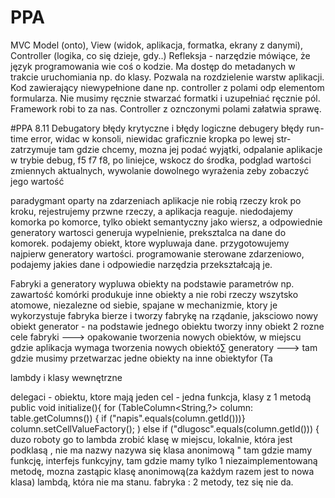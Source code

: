 # PPA
MVC Model (onto), View (widok, aplikacja, formatka, ekrany z danymi), Controller (logika, co się dzieje, gdy..)
Refleksja - narzędzie mówiące, że język programowania wie coś o kodzie. Ma dostęp do metadanych w trakcie uruchomiania np. do klasy. 
Pozwala na rozdzielenie warstw aplikacji. Kod zawierający niewypełnione dane np. controller z polami odp elementom formularza. 
Nie musimy ręcznie stwarzać formatki i uzupełniać ręcznie pól. Framework robi to za nas. Controller z oznczonymi polami załatwia sprawę.   

#PPA 8.11
Debugatory
błędy krytyczne i błędy logiczne
debugery błędy run-time error, widac w konsoli, niewidac graficznie
kropka po lewej str- zatrzymuje tam gdzie chcemy, mozna jej podać wyjątki, odpalanie aplikacje w trybie debug, f5 f7 f8, po liniejce, wskocz do środka, podglad wartości zmiennych aktualnych, wywolanie dowolnego wyrażenia zeby zobaczyć jego wartość 

paradygmant oparty na zdarzeniach 
aplikacje nie robią rzeczy krok po kroku, rejestrujemy przwne rzeczy, a aplikacja reaguje. 
niedodajemy komorka po komorce, tylko obiekt semantyczny jako wiersz, a odpowiednie generatory wartosci generuja wypelnienie, preksztalca na dane do komorek. podajemy obiekt, ktore wypluwaja dane. przygotowujemy najpierw generatory wartości. programowanie sterowane zdarzeniowo, podajemy jakies dane i odpowiedie narzędzia przekształcają je. 
 
Fabryki a generatory 
wypluwa obiekty na podstawie parametrów np. zawartość komórki 
produkuje inne obiekty a nie robi rzeczy
wszytsko atomowe, niezalezne od siebie, spajane w mechanizmie, ktory je wykorzystuje
fabryka bierze i tworzy fabrykę na rządanie, jaksciowo nowy obiekt
generator - na podstawie jednego obiektu tworzy inny obiekt
2 rozne cele 
fabryki ---> opakowanie tworzenia nowych obiektów, w miejscu gdzie aplikacja wymaga tworzenia nowych obiektó∑
generatory ---> tam gdzie musimy przetwarzac jedne obiekty na inne obiektyfor (Ta

lambdy i klasy wewnętrzne

delegaci - obiektu, ktore mają jeden cel - jedna funkcja, klasy z 1 metodą 
public void initialize(){
for (TableColumn<String,?> column: table.getColumns()) {
if ("napis".equals(column.getId()))}
column.setCellValueFactory();
) else if ("dlugosc".equals(column.getId())) {
duzo roboty go to  lambda
zrobić klasę w miejscu, lokalnie, która jest podklasą , nie ma nazwy nazywa się klasa anonimową "
tam gdzie mamy funkcję, interfejs funkcyjny, tam gdzie mamy tylko 1 niezaimplementowaną metodę,
mozna zastąpic klasę anonimową(za każdym razem jest to nowa klasa) lambdą, która nie ma stanu. 
fabryka : 2 metody, tez się nie da. 
